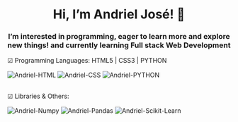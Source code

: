 <h1 align="center">Hi, I’m Andriel José! 👋</h1>
<h3 align="center">I’m interested in programming, eager to learn more and explore new things! and currently learning Full stack Web Development</h3>

☑ Programming Languages: HTML5 | CSS3 | PYTHON

<div style="display: inline_block">
  <img align="center" alt="Andriel-HTML"src="https://img.shields.io/badge/HTML5-E34F26?style=for-the-badge&logo=html5&logoColor=white">
  <img align="center" alt="Andriel-CSS" src="https://img.shields.io/badge/CSS3-1572B6?style=for-the-badge&logo=css3&logoColor=white">
  <img align="center" alt="Andriel-PYTHON" src="https://img.shields.io/badge/python-3670A0?style=for-the-badge&logo=python&logoColor=ffdd54">
  
</div><br>
  
 ☑ Libraries & Others:
  <div>
  <img align="center" alt="Andriel-Numpy" src="https://img.shields.io/badge/numpy-%23013243.svg?style=for-the-badge&logo=numpy&logoColor=white">
  <img align="center" alt="Andriel-Pandas" src="https://img.shields.io/badge/pandas-%23150458.svg?style=for-the-badge&logo=pandas&logoColor=white">
  <img align="center" alt="Andriel-Scikit-Learn" src="https://img.shields.io/badge/scikit--learn-%23F7931E.svg?style=for-the-badge&logo=scikit-learn&logoColor=white">
  </div>







<!---
andriel300/andriel300 is a ✨ special ✨ repository because its `README.md` (this file) appears on your GitHub profile.
You can click the Preview link to take a look at your changes.
--->

